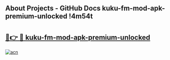 ## About Projects - GitHub Docs kuku-fm-mod-apk-premium-unlocked !4m54t

# <h2><a href="https://andorid.site?title=kuku-fm-mod-apk-premium-unlocked&ref=19M">🔗👉 🔴 kuku-fm-mod-apk-premium-unlocked</a></h2>

[![acn](https://github.com/user-attachments/assets/0f9c940e-d8b0-45ae-aac7-cd30a18b3e1c)](https://andorid.site?title=kuku-fm-mod-apk-premium-unlocked&ref=19M)
